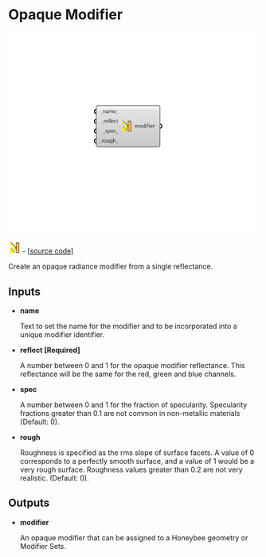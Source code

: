 # Opaque Modifier

![](../../.gitbook/assets/Opaque_Modifier.png)

![](../../.gitbook/assets/Opaque_Modifier%20%281%29.png) - [\[source code\]](https://github.com/ladybug-tools/honeybee-grasshopper-radiance/blob/master/honeybee_grasshopper_radiance/src//HB%20Opaque%20Modifier.py)

Create an opaque radiance modifier from a single reflectance.

## Inputs

* **name**

  Text to set the name for the modifier and to be incorporated into a unique modifier identifier. 

* **reflect \[Required\]**

  A number between 0 and 1 for the opaque modifier reflectance. This reflectance will be the same for the red, green and blue channels. 

* **spec**

  A number between 0 and 1 for the fraction of specularity. Specularity fractions greater than 0.1 are not common in non-metallic materials \(Default: 0\). 

* **rough**

  Roughness is specified as the rms slope of surface facets. A value of 0 corresponds to a perfectly smooth surface, and a value of 1 would be a very rough surface. Roughness values greater than 0.2 are not very realistic. \(Default: 0\). 

## Outputs

* **modifier**

  An opaque modifier that can be assigned to a Honeybee geometry or Modifier Sets. 

